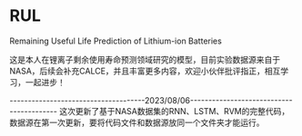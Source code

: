 # RUL
Remaining Useful Life Prediction of Lithium-ion Batteries

这是本人在锂离子剩余使用寿命预测领域研究的模型，目前实验数据源来自于NASA，后续会补充CALCE，并且丰富更多内容，欢迎小伙伴批评指正，相互学习，一起进步！

-------------------------------------2023/08/06-----------------------------------------
这次更新了基于NASA数据集的RNN、LSTM、RVM的完整代码，数据源在第一次更新，要将代码文件和数据源放同一个文件夹才能运行。
